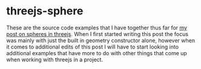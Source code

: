 # threejs-sphere

These are the source code examples that I have together thus far for [my post on spheres in threejs](https://dustinpfister.github.io/2021/05/26/threejs-sphere/). When I first started writing this post the focus was mainly with just the built in geometry constructor alone, however when it comes to additional edits of this post I will have to start looking into additional examples that have more to do with other things that come up when working with threejs in a project.
